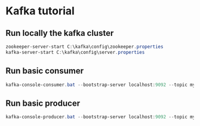 # Kafka tutorial

## Run locally the kafka cluster
```powershell
zookeeper-server-start C:\kafka\config\zookeeper.properties
kafka-server-start C:\kafka\config\server.properties
```

## Run basic consumer

```powershell
kafka-console-consumer.bat --bootstrap-server localhost:9092 --topic my_topic --group java-application --from-beginning
```

## Run basic producer

```powershell
kafka-console-producer.bat --bootstrap-server localhost:9092 --topic my_topic
```